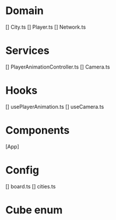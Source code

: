 # Domain
[] City.ts
[] Player.ts
[] Network.ts

# Services
[] PlayerAnimationController.ts
[] Camera.ts

# Hooks
[] usePlayerAnimation.ts
[] useCamera.ts

# Components
[App]

# Config
[] board.ts
[] cities.ts


# Cube enum
